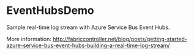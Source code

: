 EventHubsDemo
=============

Sample real-time log stream with Azure Service Bus Event Hubs.

More information: http://fabriccontroller.net/blog/posts/getting-started-azure-service-bus-event-hubs-building-a-real-time-log-stream/
